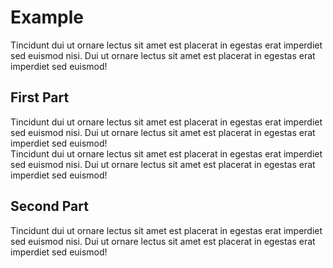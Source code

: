 # Example

Tincidunt dui ut ornare lectus sit amet est placerat in egestas erat imperdiet
sed euismod nisi. Dui ut ornare lectus sit amet est placerat in egestas erat
imperdiet sed euismod!

## First Part

Tincidunt dui ut ornare lectus sit amet est placerat in egestas erat imperdiet
sed euismod nisi. Dui ut ornare lectus sit amet est placerat in egestas erat
imperdiet sed euismod!  
Tincidunt dui ut ornare lectus sit amet est placerat in egestas erat imperdiet
sed euismod nisi. Dui ut ornare lectus sit amet est placerat in egestas erat
imperdiet sed euismod!

## Second Part

Tincidunt dui ut ornare lectus sit amet est placerat in egestas erat imperdiet
sed euismod nisi. Dui ut ornare lectus sit amet est placerat in egestas erat
imperdiet sed euismod!
